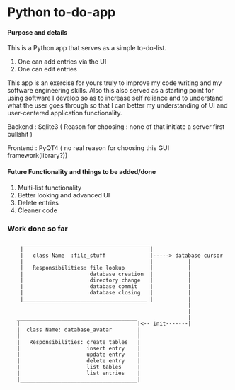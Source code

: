 
# Python to-do-app

#### Purpose and details

This is a Python app that serves as a simple to-do-list.

1. One can add entries via the UI
2. One can edit entries 


This app is an exercise for yours truly to improve my code writing and my software engineering skills. Also this also served as
a starting point for using software I develop so as to increase self reliance and to understand what the user goes through so that
I can better my understanding of UI and user-centered application functionality.

Backend  : Sqlite3 ( Reason for choosing : none of that initiate a server first bullshit )

Frontend : PyQT4 ( no real reason for choosing this GUI framework(library?))



#### Future Functionality and things to be added/done

1. Multi-list functionality
2. Better looking and advanced UI
3. Delete entries
4. Cleaner code


### Work done so far

```
     ________________________________________
    |                                        |
    |   class Name  :file_stuff              |-----> database cursor
    |                                        |           |
    |   Responsibilities: file lookup        |           |
    |                     database creation  |           |
    |                     directory change   |           |
    |                     database commit    |           |
    |                     database closing   |           |
    |_______________________________________ |           |
                                                         |
                                                         |
   ______________________________________                |
   |                                     |<-- init-------|   
   |  class Name: database_avatar        |
   |                                     |
   |   Responsibilities: create tables   |
   |                     insert entry    |
   |                     update entry    |
   |                     delete entry    |
   |                     list tables     |
   |                     list entries    |
   |_____________________________________|


```                                                  






